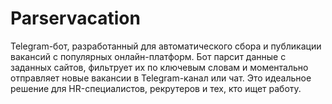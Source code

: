 # Parservacation
Telegram-бот, разработанный для автоматического сбора и публикации вакансий с популярных онлайн-платформ. Бот парсит данные с заданных сайтов, фильтрует их по ключевым словам и моментально отправляет новые вакансии в Telegram-канал или чат. Это идеальное решение для HR-специалистов, рекрутеров и тех, кто ищет работу.
